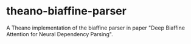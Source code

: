 # theano-biaffine-parser
A Theano implementation of the biaffine parser in paper "Deep Biaffine Attention for Neural Dependency Parsing".
